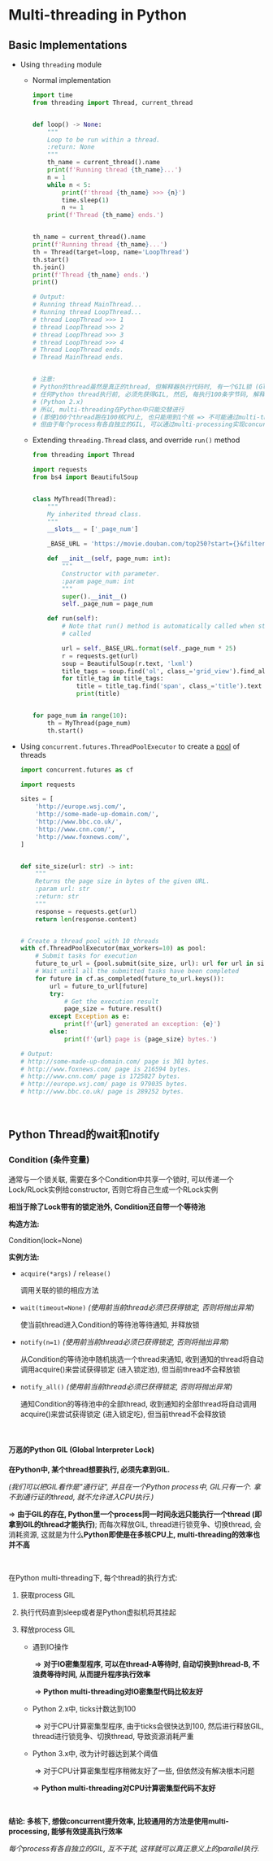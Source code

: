 # Multi-threading in Python

## Basic Implementations

* Using `threading` module

  * Normal implementation

    ```python
    import time
    from threading import Thread, current_thread
    
    
    def loop() -> None:
        """
        Loop to be run within a thread.
        :return: None
        """
        th_name = current_thread().name
        print(f'Running thread {th_name}...')
        n = 1
        while n < 5:
            print(f'thread {th_name} >>> {n}')
            time.sleep(1)
            n += 1
        print(f'Thread {th_name} ends.')
    
    
    th_name = current_thread().name
    print(f'Running thread {th_name}...')
    th = Thread(target=loop, name='LoopThread')
    th.start()
    th.join()
    print(f'Thread {th_name} ends.')
    print()
    
    # Output:
    # Running thread MainThread...
    # Running thread LoopThread...
    # thread LoopThread >>> 1
    # thread LoopThread >>> 2
    # thread LoopThread >>> 3
    # thread LoopThread >>> 4
    # Thread LoopThread ends.
    # Thread MainThread ends.
    
    
    # 注意:
    # Python的thread虽然是真正的thread, 但解释器执行代码时, 有一个GIL锁 (Global Interpreter Lock)
    # 任何Python thread执行前, 必须先获得GIL, 然后, 每执行100条字节码, 解释器就自动释放GIL锁, 让别的thread有机会执行
    # (Python 2.x)
    # 所以, multi-threading在Python中只能交替进行
    # (即使100个thread跑在100核CPU上, 也只能用到1个核 => 不可能通过multi-threading实现parallelism)
    # 但由于每个process有各自独立的GIL, 可以通过multi-processing实现concurrency
    ```

  * Extending `threading.Thread` class, and override `run()` method

    ```python
    from threading import Thread
    
    import requests
    from bs4 import BeautifulSoup
    
    
    class MyThread(Thread):
        """
        My inherited thread class.
        """
        __slots__ = ['_page_num']
    
        _BASE_URL = 'https://movie.douban.com/top250?start={}&filter='
    
        def __init__(self, page_num: int):
            """
            Constructor with parameter.
            :param page_num: int
            """
            super().__init__()
            self._page_num = page_num
    
        def run(self):
            # Note that run() method is automatically called when start() method is
            # called
    
            url = self._BASE_URL.format(self._page_num * 25)
            r = requests.get(url)
            soup = BeautifulSoup(r.text, 'lxml')
            title_tags = soup.find('ol', class_='grid_view').find_all('li')
            for title_tag in title_tags:
                title = title_tag.find('span', class_='title').text
                print(title)
    
    
    for page_num in range(10):
        th = MyThread(page_num)
        th.start()
    ```

* Using `concurrent.futures.ThreadPoolExecutor` to create a <u>pool</u> of threads

  ```python
  import concurrent.futures as cf
  
  import requests
  
  sites = [
      'http://europe.wsj.com/',
      'http://some-made-up-domain.com/',
      'http://www.bbc.co.uk/',
      'http://www.cnn.com/',
      'http://www.foxnews.com/',
  ]
  
  
  def site_size(url: str) -> int:
      """
      Returns the page size in bytes of the given URL.
      :param url: str
      :return: str
      """
      response = requests.get(url)
      return len(response.content)
  
  
  # Create a thread pool with 10 threads
  with cf.ThreadPoolExecutor(max_workers=10) as pool:
      # Submit tasks for execution
      future_to_url = {pool.submit(site_size, url): url for url in sites}
      # Wait until all the submitted tasks have been completed
      for future in cf.as_completed(future_to_url.keys()):
          url = future_to_url[future]
          try:
              # Get the execution result
              page_size = future.result()
          except Exception as e:
              print(f'{url} generated an exception: {e}')
          else:
              print(f'{url} page is {page_size} bytes.')
  
  # Output:
  # http://some-made-up-domain.com/ page is 301 bytes.
  # http://www.foxnews.com/ page is 216594 bytes.
  # http://www.cnn.com/ page is 1725827 bytes.
  # http://europe.wsj.com/ page is 979035 bytes.
  # http://www.bbc.co.uk/ page is 289252 bytes.
  ```

<br>

## Python Thread的wait和notify

### Condition (条件变量)

通常与一个锁关联, 需要在多个Condition中共享一个锁时, 可以传递一个Lock/RLock实例给constructor, 否则它将自己生成一个RLock实例

**相当于除了Lock带有的锁定池外,  Condition还自带一个等待池**

**构造方法:**

Condition(lock=None)

**实例方法:**

- `acquire(*args)` / `release()`

  调用关联的锁的相应方法

- `wait(timeout=None)`   *(使用前当前thread必须已获得锁定, 否则将抛出异常)*

  使当前thread进入Condition的等待池等待通知, 并释放锁

- `notify(n=1)`   *(使用前当前thread必须已获得锁定, 否则将抛出异常)*

  从Condition的等待池中随机挑选一个thread来通知, 收到通知的thread将自动调用acquire()来尝试获得锁定 (进入锁定池), 但当前thread不会释放锁

- `notify_all()`   *(使用前当前thread必须已获得锁定, 否则将抛出异常)*

  通知Condition的等待池中的全部thread, 收到通知的全部thread将自动调用acquire()来尝试获得锁定 (进入锁定吃), 但当前thread不会释放锁

<br>

#### 万恶的Python GIL (Global Interpreter Lock)

**在Python中, 某个thread想要执行, 必须先拿到GIL.**

*(我们可以把GIL看作是"通行证", 并且在一个Python process中, GIL只有一个. 拿不到通行证的thread, 就不允许进入CPU执行.)*

=> **由于GIL的存在, Python里一个process同一时间永远只能执行一个thread (即拿到GIL的thread才能执行)**; 而每次释放GIL, thread进行锁竞争、切换thread, 会消耗资源, 这就是为什么**Python即使是在多核CPU上, multi-threading的效率也并不高**

<br>

在Python multi-threading下, 每个thread的执行方式:

1. 获取process GIL

2. 执行代码直到sleep或者是Python虚拟机将其挂起

3. 释放process GIL

   - 遇到IO操作

     ​	=> **对于IO密集型程序, 可以在thread-A等待时, 自动切换到thread-B, 不浪费等待时间, 从而提升程序执行效率**

     ​	=> **Python multi-threading对IO密集型代码比较友好**

   - Python 2.x中, ticks计数达到100

     ​	=> 对于CPU计算密集型程序, 由于ticks会很快达到100, 然后进行释放GIL, thread进行锁竞争、切换thread, 导致资源消耗严重

   - Python 3.x中, 改为计时器达到某个阈值

     ​	=> 对于CPU计算密集型程序稍微友好了一些, 但依然没有解决根本问题

     => **Python multi-threading对CPU计算密集型代码不友好**

<br>

**结论: 多核下, 想做concurrent提升效率, 比较通用的方法是使用multi-processing, 能够有效提高执行效率**

*每个process有各自独立的GIL, 互不干扰, 这样就可以真正意义上的parallel执行.*

